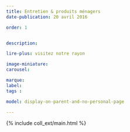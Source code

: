 ```yaml
---
title: Entretien & produits ménagers
date-publication: 20 avril 2016

order: 1


description: 

lire-plus: visitez notre rayon

image-miniature: 
carousel: 

marque: 
label:
tags : 

model: display-on-parent-and-no-personal-page

---
```


<!-- ******************************** -->
<!-- **** intro rayon **** -->



<!-- **** fin intro rayon ********* -->
<!-- ****************************** -->
<!--fin-excerpt-->

{% include coll_ext/main.html %}


